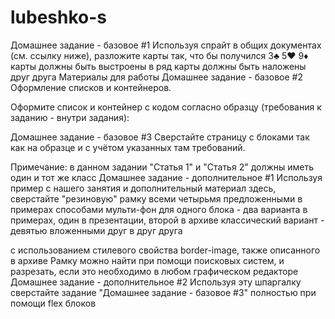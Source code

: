 # lubeshko-s
Домашнее задание - базовое #1
Используя спрайт в общих документах (см. ссылку ниже),
разложите карты так, что бы получился 3♣ 5♥ 9♦
карты должны быть выстроены в ряд
карты должны быть наложены друг друга
Материалы для работы
Домашнее задание - базовое #2
Оформление списков и контейнеров. 

Оформите список и контейнер с кодом согласно образцу (требования к заданию - внутри задания):

Домашнее задание - базовое #3
Сверстайте страницу с блоками так как на образце и с учётом указанных там требований. 


Примечание: в данном задании "Статья 1" и "Статья 2" должны иметь один и тот же класс
Домашнее задание - дополнительное #1
Используя пример с нашего занятия и дополнительный материал здесь, сверстайте "резиновую" рамку всеми четырьмя предложенными в примерах способами
мульти-фон для одного блока - два варианта в примерах, один в презентации, второй в архиве
классический вариант - девятью вложенными друг в друг друга <div>
с использованием стилевого свойства border-image, также описанного в архиве
Рамку можно найти при помощи поисковых систем, и разрезать, если это необходимо в любом графическом редакторе
Домашнее задание - дополнительное #2
Используя эту шпаргалку сверстайте задание "Домашнее задание - базовое #3" полностью при помощи flex блоков
